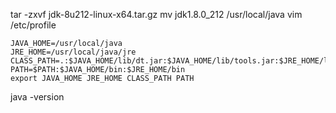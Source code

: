 tar -zxvf jdk-8u212-linux-x64.tar.gz 
mv jdk1.8.0_212 /usr/local/java
vim /etc/profile
```
JAVA_HOME=/usr/local/java
JRE_HOME=/usr/local/java/jre
CLASS_PATH=.:$JAVA_HOME/lib/dt.jar:$JAVA_HOME/lib/tools.jar:$JRE_HOME/lib
PATH=$PATH:$JAVA_HOME/bin:$JRE_HOME/bin
export JAVA_HOME JRE_HOME CLASS_PATH PATH
```
java -version
